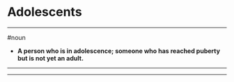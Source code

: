 # Adolescents
---
#noun
- **A person who is in adolescence; someone who has reached puberty but is not yet an adult.**
---
---
